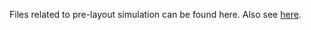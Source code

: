 Files related to pre-layout simulation can be found here. Also see [here](https://github.com/miladvafaieenezhad/msvsdwcomp/tree/main/week%204).

